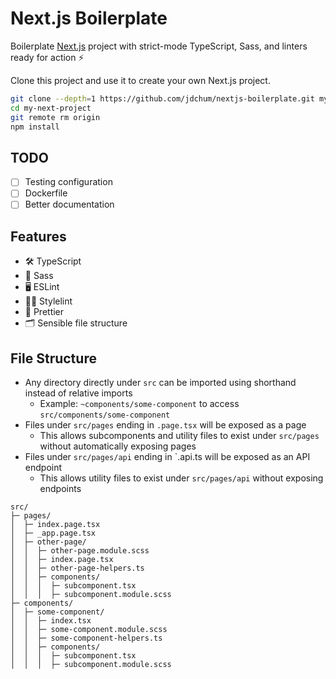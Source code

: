 # Next.js Boilerplate

Boilerplate [Next.js](https://nextjs.org) project with strict-mode TypeScript, Sass,
and linters ready for action ⚡️

Clone this project and use it to create your own Next.js project.

```bash
git clone --depth=1 https://github.com/jdchum/nextjs-boilerplate.git my-next-project
cd my-next-project
git remote rm origin
npm install
```

## TODO

- [ ] Testing configuration
- [ ] Dockerfile
- [ ] Better documentation

## Features

- 🛠 TypeScript
- 🎨 Sass
- 🖥 ESLint
- 👩‍🎨 Stylelint
- 💅 Prettier
- 🗂 Sensible file structure

## File Structure

- Any directory directly under `src` can be imported using shorthand instead of
relative imports
  - Example: `~components/some-component` to access `src/components/some-component`
- Files under `src/pages` ending in `.page.tsx` will be exposed as a page
  - This allows subcomponents and utility files to exist under `src/pages` without
    automatically exposing pages
- Files under `src/pages/api` ending in `.api.ts will be exposed as an API endpoint
  - This allows utility files to exist under `src/pages/api` without exposing endpoints

```text
src/
├─ pages/
│  ├─ index.page.tsx
│  ├─ _app.page.tsx
│  ├─ other-page/
│  │  ├─ other-page.module.scss
│  │  ├─ index.page.tsx
│  │  ├─ other-page-helpers.ts
│  │  ├─ components/
│  │  │  ├─ subcomponent.tsx
│  │  │  ├─ subcomponent.module.scss
├─ components/
│  ├─ some-component/
│  │  ├─ index.tsx
│  │  ├─ some-component.module.scss
│  │  ├─ some-component-helpers.ts
│  │  ├─ components/
│  │  │  ├─ subcomponent.tsx
│  │  │  ├─ subcomponent.module.scss

```
